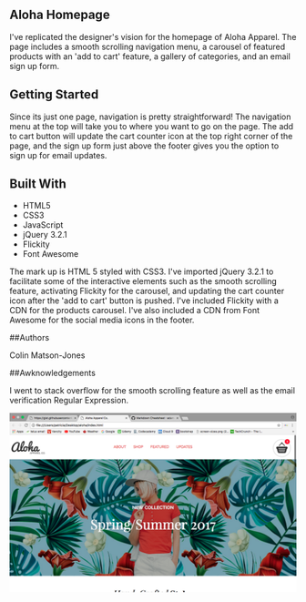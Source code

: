 ## Aloha Homepage

I've replicated the designer's vision for the homepage of Aloha Apparel. The page includes a smooth scrolling navigation menu, a carousel of featured products with an 'add to cart' feature, a gallery of categories, and an email sign up form.

## Getting Started

Since its just one page, navigation is pretty straightforward! The navigation menu at the top will take you to where you want to go on the page. The add to cart button will update the cart counter icon at the top right corner of the page, and the sign up form just above the footer gives you the option to sign up for email updates.

## Built With

* HTML5
* CSS3
* JavaScript
* jQuery 3.2.1
* Flickity
* Font Awesome 



The mark up is HTML 5 styled with CSS3. I've imported jQuery 3.2.1 to facilitate some of the interactive elements such as the smooth scrolling feature, activating Flickity for the carousel, and updating the cart counter icon after the 'add to cart' button is pushed. I've included Flickity with a CDN for the products carousel. I've also included a CDN from Font Awesome for the social media icons in the footer.

##Authors

Colin Matson-Jones

##Awknowledgements

I went to stack overflow for the smooth scrolling feature as well as the email verification Regular Expression.

![Screen Shot](images/Aloha-Screenshot.png?raw=true "Aloha")